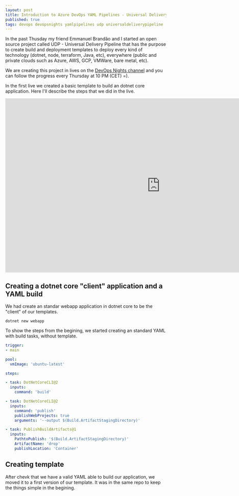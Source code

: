 ```yaml
---
layout: post
title: Introduction to Azure DevOps YAML Pipelines - Universal Delivery Pipeline
published: true
tags: devops devopsnights yamlpipelines udp universaldeliverypipeline
---
```



In the past Thusday my friend Emmanuel Brandão and I started an open source  project called UDP - Universal Delivery Pipeline that has the purpose to create build and deployment templates to deploy every kind of technology (dotnet, node, terraform, Java, etc), everywhere (public and private clouds such as Azure, AWS, GCP, VMWare, bare metal, etc).

We are creating this project in lives on the [DevOps Nights channel](https://youtu.be/hIkwU3CnJzU) and you can follow the progress every Thursday at 10 PM (CET) =).

In the first live we created a basic template to build an dotnet core application. Here I'll describe the steps that we did in the live.

<iframe width="968" height="545" src="https://www.youtube.com/embed/hIkwU3CnJzU" frameborder="0" allow="accelerometer; autoplay; clipboard-write; encrypted-media; gyroscope; picture-in-picture" allowfullscreen></iframe>

## Creating a dotnet core "client" application and a YAML build 

We had create an standar webapp application in dotnet core to be the "client" of our templates. 

```cli
dotnet new webapp
```

To show the steps from the begining, we started creating an standard YAML with build tasks, without template.

```yaml
trigger:
- main

pool:
  vmImage: 'ubuntu-latest'

steps:

- task: DotNetCoreCLI@2
  inputs:
    command: 'build'

- task: DotNetCoreCLI@2
  inputs:
    command: 'publish'
    publishWebProjects: true
    arguments: '--output $(Build.ArtifactStagingDirectory)'

- task: PublishBuildArtifacts@1
  inputs:
    PathtoPublish: '$(Build.ArtifactStagingDirectory)'
    ArtifactName: 'drop'
    publishLocation: 'Container'
```
<!-- 
<script src="http://gist-it.appspot.com/https://github.com/wesleycamargo/UDP-Application/blob/98b0aafa737b006d4dd0d9bbc5a529516df470c7/azure-pipelines.yml"></script> -->

## Creating template

After chevk that we have a valid YAML able to build our application, we moved it to a first version of our template. It was in the same repo to keep the things simple in the begining.



